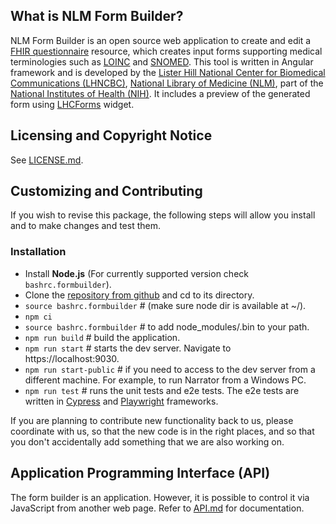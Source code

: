 ## What is NLM Form Builder?
NLM Form Builder is an open source web application to create and edit a
[FHIR questionnaire](https://hl7.org/fhir/questionnaire.html) resource, which
creates input forms supporting medical terminologies such as
[LOINC](https://loinc.org) and [SNOMED](https://www.snomed.org). This tool is
written in Angular framework and is developed by the [Lister Hill National Center
for Biomedical Communications (LHNCBC)](https://lhbcbc.nlm.nih.gov), [National
Library of Medicine (NLM)](https://www.nlm.nih.gov), part of the [National
Institutes of Health (NIH)](https://www.nih.gov). It includes a preview of the
generated form using [LHCForms](https:lhncbc.github.io/lforms/)
widget.

## Licensing and Copyright Notice
See [LICENSE.md](LICENSE.md).

## Customizing and Contributing
If you wish to revise this package, the following steps will allow you install
and to make changes and test them.
### Installation
- Install **Node.js** (For currently supported version check
  `bashrc.formbuilder`).
- Clone the [repository from github](https://github.com/LHNCBC/formbuilder-lhcforms)
  and cd to its directory.
- `source bashrc.formbuilder` # (make sure node dir is available at ~/).
- `npm ci`
- `source bashrc.formbuilder` # to add node_modules/.bin to your path.
- `npm run build` # build the application.
- `npm run start` # starts the dev server. Navigate to https://localhost:9030.
- `npm run start-public` # if you need to access to the dev server from a
  different machine. For example, to run Narrator from a Windows PC.
- `npm run test` # runs the unit tests and e2e tests. The e2e tests are written
in [Cypress](https://www.cypress.io) and [Playwright](https://playwright.dev) frameworks.

If you are planning to contribute new functionality back to us, please
coordinate with us, so that the new code is in the right places, and so that
you don't accidentally add something that we are also working on.

## Application Programming Interface (API)
The form builder is an application. However, it is possible to control it via
JavaScript from another web page. Refer to [API.md](API.md)
for documentation.
        

        
